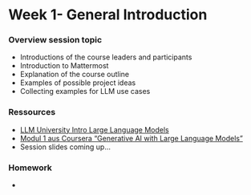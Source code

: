 # Week 1- General Introduction





### Overview session topic

* Introductions of the course leaders and participants
* Introduction to Mattermost
* Explanation of the course outline
* Examples of possible project ideas
* Collecting examples for LLM use cases



### Ressources

* [LLM University Intro Large Language Models](https://docs.cohere.com/docs/intro-large-language-models)
* [Modul 1 aus Coursera “Generative AI with Large Language Models”](https://www.coursera.org/learn/generative-ai-with-llms?utm\_medium=sem\&utm\_source=gg\&utm\_campaign=B2C\_EMEA\_\_coursera\_FTCOF\_career-academy\_pmax-nonNRL-within-14d-country-DE\&campaignid=20420945188\&adgroupid=\&device=c\&keyword=\&matchtype=\&network=x\&devicemodel=\&adposition=\&creativeid=\&hide\_mobile\_promo\&gclid=CjwKCAjw3oqoBhAjEiwA\_UaLttZuJ1TdOgxIdS6sn0e3zCXuR7V5odwMlnDEs4Xjk0x6dYU3WrhjZxoC-dMQAvD\_BwE#modules)
* Session slides coming up...





### Homework

*
